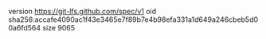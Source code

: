 version https://git-lfs.github.com/spec/v1
oid sha256:accafe4090ac1f43e3465e7f89b7e4b98efa331a1d649a246cbeb5d00a6fd564
size 9065

